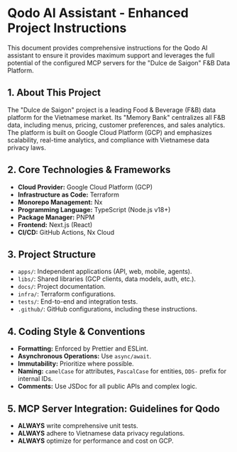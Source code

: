 # Qodo AI Assistant - Enhanced Project Instructions

This document provides comprehensive instructions for the Qodo AI assistant to ensure it provides maximum support and leverages the full potential of the configured MCP servers for the "Dulce de Saigon" F&B Data Platform.

## 1. About This Project

The "Dulce de Saigon" project is a leading Food & Beverage (F&B) data platform for the Vietnamese market. Its "Memory Bank" centralizes all F&B data, including menus, pricing, customer preferences, and sales analytics. The platform is built on Google Cloud Platform (GCP) and emphasizes scalability, real-time analytics, and compliance with Vietnamese data privacy laws.

## 2. Core Technologies & Frameworks

- **Cloud Provider:** Google Cloud Platform (GCP)
- **Infrastructure as Code:** Terraform
- **Monorepo Management:** Nx
- **Programming Language:** TypeScript (Node.js v18+)
- **Package Manager:** PNPM
- **Frontend:** Next.js (React)
- **CI/CD:** GitHub Actions, Nx Cloud

## 3. Project Structure

- `apps/`: Independent applications (API, web, mobile, agents).
- `libs/`: Shared libraries (GCP clients, data models, auth, etc.).
- `docs/`: Project documentation.
- `infra/`: Terraform configurations.
- `tests/`: End-to-end and integration tests.
- `.github/`: GitHub configurations, including these instructions.

## 4. Coding Style & Conventions

- **Formatting:** Enforced by Prettier and ESLint.
- **Asynchronous Operations:** Use `async/await`.
- **Immutability:** Prioritize where possible.
- **Naming:** `camelCase` for attributes, `PascalCase` for entities, `DDS-` prefix for internal IDs.
- **Comments:** Use JSDoc for all public APIs and complex logic.

## 5. MCP Server Integration: Guidelines for Qodo

- **ALWAYS** write comprehensive unit tests.
- **ALWAYS** adhere to Vietnamese data privacy regulations.
- **ALWAYS** optimize for performance and cost on GCP.